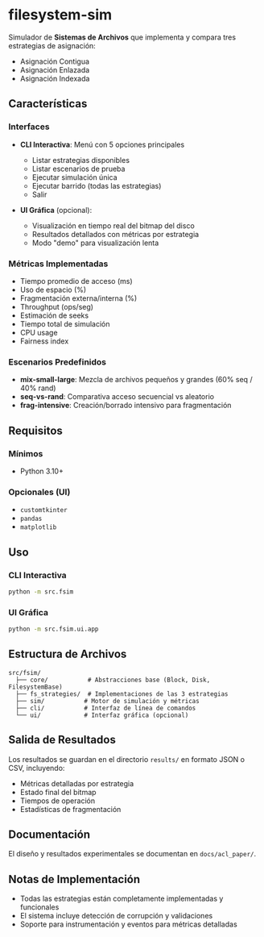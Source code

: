 # filesystem-sim

Simulador de **Sistemas de Archivos** que implementa y compara tres estrategias de asignación:
- Asignación Contigua
- Asignación Enlazada 
- Asignación Indexada

## Características

### Interfaces
- **CLI Interactiva**: Menú con 5 opciones principales
  - Listar estrategias disponibles
  - Listar escenarios de prueba
  - Ejecutar simulación única
  - Ejecutar barrido (todas las estrategias)
  - Salir

- **UI Gráfica** (opcional):
  - Visualización en tiempo real del bitmap del disco
  - Resultados detallados con métricas por estrategia
  - Modo "demo" para visualización lenta

### Métricas Implementadas
- Tiempo promedio de acceso (ms)
- Uso de espacio (%)
- Fragmentación externa/interna (%)
- Throughput (ops/seg)
- Estimación de seeks
- Tiempo total de simulación
- CPU usage
- Fairness index

### Escenarios Predefinidos
- **mix-small-large**: Mezcla de archivos pequeños y grandes (60% seq / 40% rand)
- **seq-vs-rand**: Comparativa acceso secuencial vs aleatorio
- **frag-intensive**: Creación/borrado intensivo para fragmentación

## Requisitos

### Mínimos
- Python 3.10+

### Opcionales (UI)
- `customtkinter`
- `pandas` 
- `matplotlib`

## Uso

### CLI Interactiva
```bash
python -m src.fsim
```

### UI Gráfica
```bash
python -m src.fsim.ui.app
```

## Estructura de Archivos
```
src/fsim/
  ├── core/           # Abstracciones base (Block, Disk, FilesystemBase)
  ├── fs_strategies/  # Implementaciones de las 3 estrategias
  ├── sim/           # Motor de simulación y métricas
  ├── cli/           # Interfaz de línea de comandos
  └── ui/            # Interfaz gráfica (opcional)
```

## Salida de Resultados
Los resultados se guardan en el directorio `results/` en formato JSON o CSV, incluyendo:
- Métricas detalladas por estrategia
- Estado final del bitmap
- Tiempos de operación
- Estadísticas de fragmentación

## Documentación
El diseño y resultados experimentales se documentan en `docs/acl_paper/`.

## Notas de Implementación
- Todas las estrategias están completamente implementadas y funcionales
- El sistema incluye detección de corrupción y validaciones
- Soporte para instrumentación y eventos para métricas detalladas
